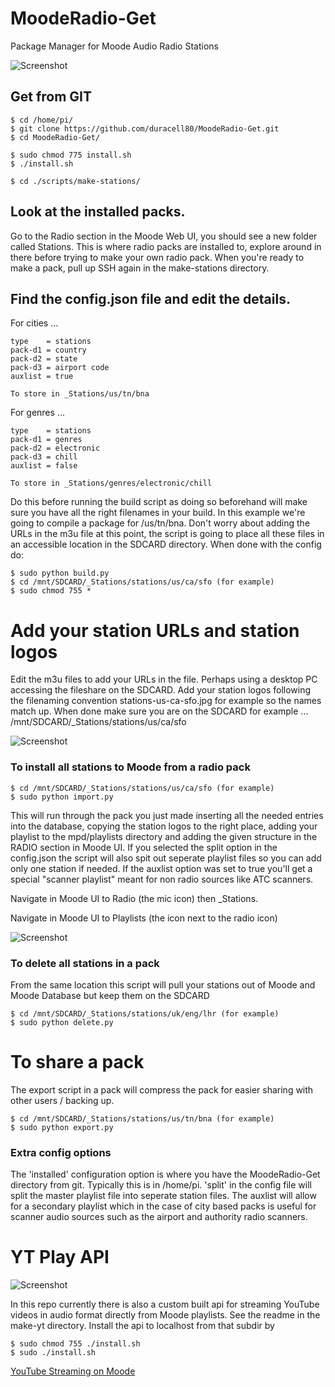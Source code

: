 # MoodeRadio-Get
Package Manager for Moode Audio Radio Stations

![Screenshot](https://github.com/duracell80/MoodeRadio-Get/blob/master/packs/images/001a.jpg?raw=true)

## Get from GIT

```
$ cd /home/pi/
$ git clone https://github.com/duracell80/MoodeRadio-Get.git
$ cd MoodeRadio-Get/
```

```
$ sudo chmod 775 install.sh
$ ./install.sh

$ cd ./scripts/make-stations/
```

## Look at the installed packs.
Go to the Radio section in the Moode Web UI, you should see a new folder called Stations. This is where radio packs are installed to, explore around in there before trying to make your own radio pack. When you're ready to make a pack, pull up SSH again in the make-stations directory.

## Find the config.json file and edit the details.

For cities ...

```
type	= stations
pack-d1 = country
pack-d2 = state
pack-d3 = airport code
auxlist = true

To store in _Stations/us/tn/bna
```

For genres ...

```
type	= stations
pack-d1 = genres
pack-d2 = electronic
pack-d3 = chill
auxlist = false

To store in _Stations/genres/electronic/chill
```

Do this before running the build script as doing so beforehand will make sure you have all the right  filenames in your build. In this example we're going to compile a package for /us/tn/bna. Don't worry about adding the URLs in the m3u file at this point, the script is going to place all these  files in an accessible location in the SDCARD directory. When done with the config do:

```
$ sudo python build.py
$ cd /mnt/SDCARD/_Stations/stations/us/ca/sfo (for example)
$ sudo chmod 755 *

```


# Add your station URLs and station logos
Edit the m3u files to add your URLs in the file. Perhaps using a desktop PC accessing the fileshare on the SDCARD. Add your station logos following the filenaming convention stations-us-ca-sfo.jpg for example so the names match up. When done make sure you are on the SDCARD for example ... /mnt/SDCARD/_Stations/stations/us/ca/sfo

![Screenshot](https://github.com/duracell80/MoodeRadio-Get/blob/master/packs/images/003a.jpg?raw=true)

### To install all stations to Moode from a radio pack

```
$ cd /mnt/SDCARD/_Stations/stations/us/ca/sfo (for example)
$ sudo python import.py
```

This will run through the pack you just made inserting all the needed entries into the database, copying the station logos to the right place, adding your playlist to the mpd/playlists directory and adding the given structure in the RADIO section in Moode UI. If you selected the split option in the config.json the script will also spit out seperate playlist files so you can add only one station if needed. If the auxlist option was set to true you'll get a special "scanner playlist" meant for non radio sources like ATC scanners.

Navigate in Moode UI to Radio (the mic icon) then _Stations.

Navigate in Moode UI to Playlists (the icon next to the radio icon)

![Screenshot](https://github.com/duracell80/MoodeRadio-Get/blob/master/packs/images/002.jpg?raw=true)



### To delete all stations in a pack
From the same location this script will pull your stations out of Moode and Moode Database but keep them on the SDCARD

```
$ cd /mnt/SDCARD/_Stations/stations/uk/eng/lhr (for example)
$ sudo python delete.py 
```

# To share a pack
The export script in a pack will compress the pack for easier sharing with other users / backing up.

```
$ cd /mnt/SDCARD/_Stations/stations/us/tn/bna (for example)
$ sudo python export.py
```

### Extra config options
The 'installed' configuration option is where you have the MoodeRadio-Get directory from git. Typically this is in /home/pi. 'split' in the config file will split the master playlist file into seperate station files. The auxlist will allow for a secondary playlist which in the case of city based packs is useful for scanner audio sources such as the airport and authority radio scanners.






# YT Play API

![Screenshot](https://github.com/duracell80/MoodeRadio-Get/blob/master/packs/images/000.jpg?raw=true)

In this repo currently there is also a custom built api for streaming YouTube videos in audio format directly from Moode playlists. See the readme in the make-yt directory. Install the api to localhost from that subdir by
```
$ sudo chmod 755 ./install.sh
$ sudo ./install.sh
```
[YouTube Streaming on Moode](https://github.com/duracell80/MoodeRadio-Get/blob/master/scripts/make-yt/README.md "YouTube Streaming on Moode")

